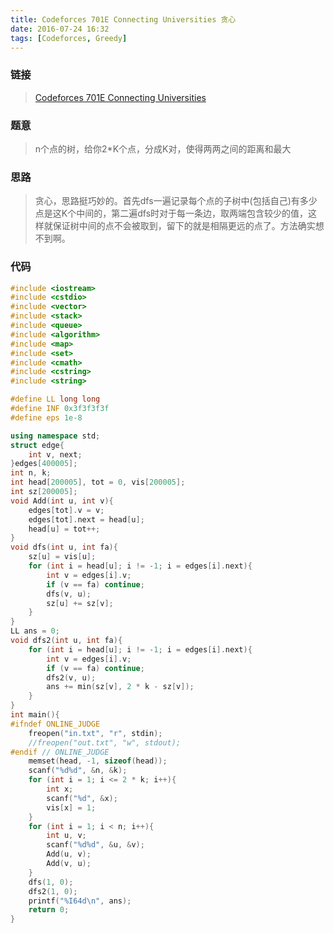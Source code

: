```yaml
---
title: Codeforces 701E Connecting Universities 贪心
date: 2016-07-24 16:32
tags: [Codeforces, Greedy]
---
```


### 链接
> [Codeforces 701E Connecting Universities ](http://codeforces.com/contest/701/problem/E)

<!-- more -->  

### 题意
> n个点的树，给你2*K个点，分成K对，使得两两之间的距离和最大

### 思路
> 贪心，思路挺巧妙的。首先dfs一遍记录每个点的子树中(包括自己)有多少点是这K个中间的，第二遍dfs时对于每一条边，取两端包含较少的值，这样就保证树中间的点不会被取到，留下的就是相隔更远的点了。方法确实想不到啊。

### 代码
```cpp
#include <iostream>
#include <cstdio>
#include <vector>
#include <stack>
#include <queue>
#include <algorithm>
#include <map>
#include <set>
#include <cmath>
#include <cstring>
#include <string>

#define LL long long
#define INF 0x3f3f3f3f
#define eps 1e-8

using namespace std;
struct edge{
	int v, next;
}edges[400005];
int n, k;
int head[200005], tot = 0, vis[200005];
int sz[200005];
void Add(int u, int v){
	edges[tot].v = v;
	edges[tot].next = head[u];
	head[u] = tot++;
}
void dfs(int u, int fa){
	sz[u] = vis[u];
	for (int i = head[u]; i != -1; i = edges[i].next){
		int v = edges[i].v;
		if (v == fa) continue;
		dfs(v, u);
		sz[u] += sz[v];
	}
}
LL ans = 0;
void dfs2(int u, int fa){
	for (int i = head[u]; i != -1; i = edges[i].next){
		int v = edges[i].v;
		if (v == fa) continue;
		dfs2(v, u);
		ans += min(sz[v], 2 * k - sz[v]);
	}
}
int main(){
#ifndef ONLINE_JUDGE
	freopen("in.txt", "r", stdin);
	//freopen("out.txt", "w", stdout);
#endif // ONLINE_JUDGE
	memset(head, -1, sizeof(head));
	scanf("%d%d", &n, &k);
	for (int i = 1; i <= 2 * k; i++){
		int x;
		scanf("%d", &x);
		vis[x] = 1;
	}
	for (int i = 1; i < n; i++){
		int u, v;
		scanf("%d%d", &u, &v);
		Add(u, v);
		Add(v, u);
	}
	dfs(1, 0);
	dfs2(1, 0);
	printf("%I64d\n", ans);
	return 0;
}
```